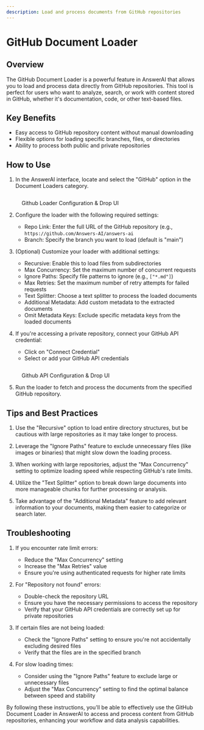 ```yaml
---
description: Load and process documents from GitHub repositories
---
```


# GitHub Document Loader

## Overview

The GitHub Document Loader is a powerful feature in AnswerAI that allows you to load and process data directly from GitHub repositories. This tool is perfect for users who want to analyze, search, or work with content stored in GitHub, whether it's documentation, code, or other text-based files.

## Key Benefits

-   Easy access to GitHub repository content without manual downloading
-   Flexible options for loading specific branches, files, or directories
-   Ability to process both public and private repositories

## How to Use

1. In the AnswerAI interface, locate and select the "GitHub" option in the Document Loaders category.

<!-- TODO: Screenshot of the GitHub loader option in the AnswerAI interface -->
<figure><img src="/.gitbook/assets/screenshots/githubloader.png" alt="" /><figcaption><p> Github Loader Configuration &#x26; Drop UI</p></figcaption></figure>

2. Configure the loader with the following required settings:

    - Repo Link: Enter the full URL of the GitHub repository (e.g., `https://github.com/Answers-AI/answers-ai`
    - Branch: Specify the branch you want to load (default is "main")

3. (Optional) Customize your loader with additional settings:

    - Recursive: Enable this to load files from subdirectories
    - Max Concurrency: Set the maximum number of concurrent requests
    - Ignore Paths: Specify file patterns to ignore (e.g., `["*.md"]`)
    - Max Retries: Set the maximum number of retry attempts for failed requests
    - Text Splitter: Choose a text splitter to process the loaded documents
    - Additional Metadata: Add custom metadata to the extracted documents
    - Omit Metadata Keys: Exclude specific metadata keys from the loaded documents

4. If you're accessing a private repository, connect your GitHub API credential:
    - Click on "Connect Credential"
    - Select or add your GitHub API credentials

<!-- TODO: Screenshot of the credential connection process -->
<figure><img src="/.gitbook/assets/screenshots/githubapi.png" alt="" /><figcaption><p> Github API Configuration &#x26; Drop UI</p></figcaption></figure>

5. Run the loader to fetch and process the documents from the specified GitHub repository.

## Tips and Best Practices

1. Use the "Recursive" option to load entire directory structures, but be cautious with large repositories as it may take longer to process.

2. Leverage the "Ignore Paths" feature to exclude unnecessary files (like images or binaries) that might slow down the loading process.

3. When working with large repositories, adjust the "Max Concurrency" setting to optimize loading speed while respecting GitHub's rate limits.

4. Utilize the "Text Splitter" option to break down large documents into more manageable chunks for further processing or analysis.

5. Take advantage of the "Additional Metadata" feature to add relevant information to your documents, making them easier to categorize or search later.

## Troubleshooting

1. If you encounter rate limit errors:

    - Reduce the "Max Concurrency" setting
    - Increase the "Max Retries" value
    - Ensure you're using authenticated requests for higher rate limits

2. For "Repository not found" errors:

    - Double-check the repository URL
    - Ensure you have the necessary permissions to access the repository
    - Verify that your GitHub API credentials are correctly set up for private repositories

3. If certain files are not being loaded:

    - Check the "Ignore Paths" setting to ensure you're not accidentally excluding desired files
    - Verify that the files are in the specified branch

4. For slow loading times:
    - Consider using the "Ignore Paths" feature to exclude large or unnecessary files
    - Adjust the "Max Concurrency" setting to find the optimal balance between speed and stability

By following these instructions, you'll be able to effectively use the GitHub Document Loader in AnswerAI to access and process content from GitHub repositories, enhancing your workflow and data analysis capabilities.
